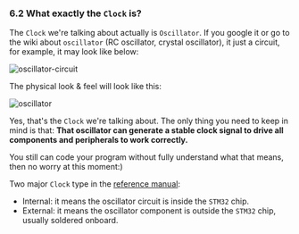 ### <a name="what-exactly-the-clock-is">6.2 What exactly the `Clock` is?</a>

The `Clock` we're talking about actually is `Oscillator`. If you google it or go to the wiki about `oscillator` (RC oscillator, crystal oscillator), it just a circuit, for example, it may look like below:

![oscillator-circuit](../../images/oscillator-circuit.png)

The physical look & feel will look like this:

![oscillator](../../images/oscillator.png)

Yes, that's the `Clock` we're talking about. The only thing you need to keep in mind is that: **That oscillator can generate a stable clock signal to drive all components and peripherals to work correctly.** 

You still can code your program without fully understand what that means, then no worry at this moment:)

Two major `Clock` type in the [reference manual](https://github.com/wisonye/rust-embedded-with-stm32f4/blob/master/stm32f4-reference-manual.pdf):

- Internal: it means the oscillator circuit is inside the `STM32` chip.
- External: it means the oscillator component is outside the `STM32` chip, usually soldered onboard.
